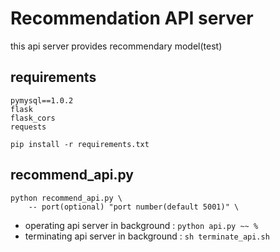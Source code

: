 # Recommendation API server
this api server provides recommendary model(test)

## requirements
```
pymysql==1.0.2
flask
flask_cors
requests
```

`pip install -r requirements.txt`

## recommend_api.py

```
python recommend_api.py \
    -- port(optional) "port number(default 5001)" \
```


- operating api server in background : `python api.py ~~ %`
- terminating api server in background : `sh terminate_api.sh`
